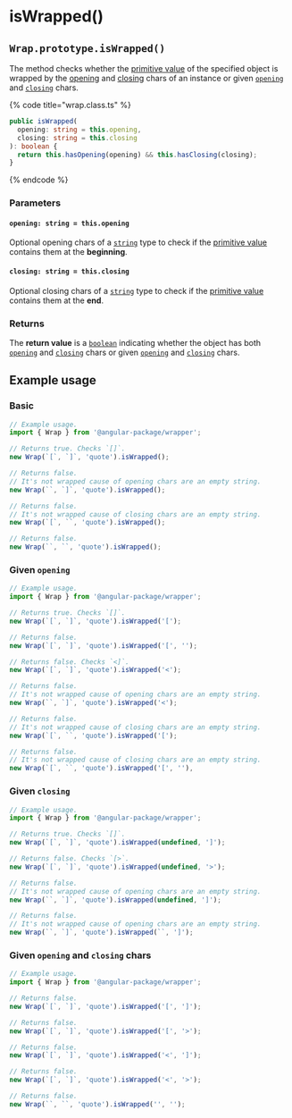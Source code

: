 # isWrapped()

## `Wrap.prototype.isWrapped()`

The method checks whether the [primitive value](valueof.md) of the specified object is wrapped by the [opening](../../accessors/opening.md) and [closing](../../accessors/closing.md) chars of an instance or given [`opening`](iswrapped.md#opening-string-this.opening) and [`closing`](iswrapped.md#closing-string-this.closing) chars.

{% code title="wrap.class.ts" %}
```typescript
public isWrapped(
  opening: string = this.opening,
  closing: string = this.closing
): boolean {
  return this.hasOpening(opening) && this.hasClosing(closing);
}
```
{% endcode %}

### Parameters

#### `opening: string = this.opening`

Optional opening chars of a [`string`](https://developer.mozilla.org/en-US/docs/Web/JavaScript/Reference/Global\_Objects/String) type to check if the [primitive value](valueof.md) contains them at the **beginning**.

#### `closing: string = this.closing`

Optional closing chars of a [`string`](https://developer.mozilla.org/en-US/docs/Web/JavaScript/Reference/Global\_Objects/String) type to check if the [primitive value](valueof.md) contains them at the **end**.

### Returns

The **return value** is a [`boolean`](https://developer.mozilla.org/en-US/docs/Web/JavaScript/Reference/Global\_Objects/Boolean) indicating whether the object has both [`opening`](../../accessors/opening.md) and [`closing`](../../accessors/closing.md) chars or given [`opening`](iswrapped.md#opening-string-this.opening) and [`closing`](iswrapped.md#closing-string-this.closing) chars.

## Example usage

### Basic

```typescript
// Example usage.
import { Wrap } from '@angular-package/wrapper';

// Returns true. Checks `[]`.
new Wrap(`[`, `]`, 'quote').isWrapped();

// Returns false.
// It's not wrapped cause of opening chars are an empty string.
new Wrap(``, `]`, 'quote').isWrapped();

// Returns false.
// It's not wrapped cause of closing chars are an empty string.
new Wrap(`[`, ``, 'quote').isWrapped();

// Returns false.
new Wrap(``, ``, 'quote').isWrapped();
```

### Given `opening`

```typescript
// Example usage.
import { Wrap } from '@angular-package/wrapper';

// Returns true. Checks `[]`.
new Wrap(`[`, `]`, 'quote').isWrapped('[');

// Returns false.
new Wrap(`[`, `]`, 'quote').isWrapped('[', '');

// Returns false. Checks `<]`.
new Wrap(`[`, `]`, 'quote').isWrapped('<');

// Returns false.
// It's not wrapped cause of opening chars are an empty string.
new Wrap(``, `]`, 'quote').isWrapped('<');

// Returns false.
// It's not wrapped cause of closing chars are an empty string.
new Wrap(`[`, ``, 'quote').isWrapped('[');

// Returns false.
// It's not wrapped cause of closing chars are an empty string.
new Wrap(`[`, ``, 'quote').isWrapped('[', ''),
```

### Given `closing`

```typescript
// Example usage.
import { Wrap } from '@angular-package/wrapper';

// Returns true. Checks `[]`.
new Wrap(`[`, `]`, 'quote').isWrapped(undefined, ']');

// Returns false. Checks `[>`.
new Wrap(`[`, `]`, 'quote').isWrapped(undefined, '>');

// Returns false.
// It's not wrapped cause of opening chars are an empty string.
new Wrap(``, `]`, 'quote').isWrapped(undefined, ']');

// Returns false.
// It's not wrapped cause of opening chars are an empty string.
new Wrap(``, `]`, 'quote').isWrapped(``, ']');
```

### Given `opening` and `closing` chars

```typescript
// Example usage.
import { Wrap } from '@angular-package/wrapper';

// Returns false.
new Wrap(`[`, `]`, 'quote').isWrapped('[', ']');

// Returns false.
new Wrap(`[`, `]`, 'quote').isWrapped('[', '>');

// Returns false.
new Wrap(`[`, `]`, 'quote').isWrapped('<', ']');

// Returns false.
new Wrap(`[`, `]`, 'quote').isWrapped('<', '>');

// Returns false.
new Wrap(``, ``, 'quote').isWrapped('', '');
```
